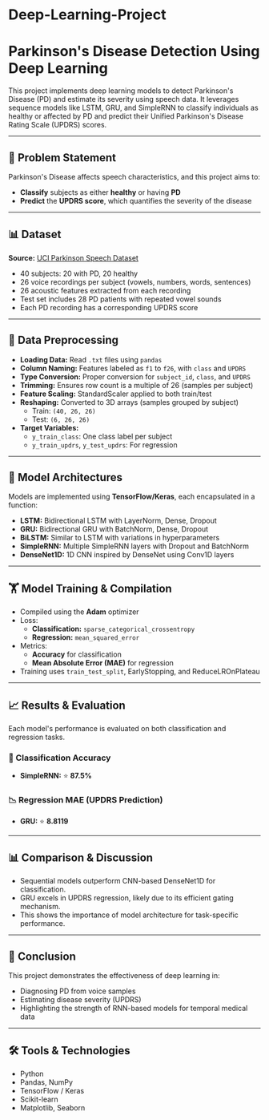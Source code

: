 # Deep-Learning-Project

# Parkinson's Disease Detection Using Deep Learning

This project implements deep learning models to detect Parkinson's Disease (PD) and estimate its severity using speech data. It leverages sequence models like LSTM, GRU, and SimpleRNN to classify individuals as healthy or affected by PD and predict their Unified Parkinson's Disease Rating Scale (UPDRS) scores.

---

## 🧠 Problem Statement

Parkinson's Disease affects speech characteristics, and this project aims to:
- **Classify** subjects as either **healthy** or having **PD**
- **Predict** the **UPDRS score**, which quantifies the severity of the disease

---

## 📊 Dataset

**Source:** [UCI Parkinson Speech Dataset](https://archive.ics.uci.edu/dataset/301/parkinson+speech+dataset+with+multiple+types+of+Audio+recordings)

- 40 subjects: 20 with PD, 20 healthy
- 26 voice recordings per subject (vowels, numbers, words, sentences)
- 26 acoustic features extracted from each recording
- Test set includes 28 PD patients with repeated vowel sounds
- Each PD recording has a corresponding UPDRS score

---

## 🔄 Data Preprocessing

- **Loading Data:** Read `.txt` files using `pandas`
- **Column Naming:** Features labeled as `f1` to `f26`, with `class` and `UPDRS`
- **Type Conversion:** Proper conversion for `subject_id`, `class`, and `UPDRS`
- **Trimming:** Ensures row count is a multiple of 26 (samples per subject)
- **Feature Scaling:** StandardScaler applied to both train/test
- **Reshaping:** Converted to 3D arrays (samples grouped by subject)
  - Train: `(40, 26, 26)`
  - Test: `(6, 26, 26)`
- **Target Variables:**
  - `y_train_class`: One class label per subject
  - `y_train_updrs`, `y_test_updrs`: For regression

---

## 🧱 Model Architectures

Models are implemented using **TensorFlow/Keras**, each encapsulated in a function:
- **LSTM:** Bidirectional LSTM with LayerNorm, Dense, Dropout
- **GRU:** Bidirectional GRU with BatchNorm, Dense, Dropout
- **BiLSTM:** Similar to LSTM with variations in hyperparameters
- **SimpleRNN:** Multiple SimpleRNN layers with Dropout and BatchNorm
- **DenseNet1D:** 1D CNN inspired by DenseNet using Conv1D layers

---

## 🏋️ Model Training & Compilation

- Compiled using the **Adam** optimizer
- Loss:
  - **Classification:** `sparse_categorical_crossentropy`
  - **Regression:** `mean_squared_error`
- Metrics:
  - **Accuracy** for classification
  - **Mean Absolute Error (MAE)** for regression
- Training uses `train_test_split`, EarlyStopping, and ReduceLROnPlateau

---

## 📈 Results & Evaluation

Each model's performance is evaluated on both classification and regression tasks.

### 🔢 Classification Accuracy
- **SimpleRNN:** ⭐ **87.5%**

### 📉 Regression MAE (UPDRS Prediction)
- **GRU:** ⭐ **8.8119**

---

## 📊 Comparison & Discussion

- Sequential models outperform CNN-based DenseNet1D for classification.
- GRU excels in UPDRS regression, likely due to its efficient gating mechanism.
- This shows the importance of model architecture for task-specific performance.

---

## 📌 Conclusion

This project demonstrates the effectiveness of deep learning in:
- Diagnosing PD from voice samples
- Estimating disease severity (UPDRS)
- Highlighting the strength of RNN-based models for temporal medical data

---

## 🛠️ Tools & Technologies

- Python
- Pandas, NumPy
- TensorFlow / Keras
- Scikit-learn
- Matplotlib, Seaborn



